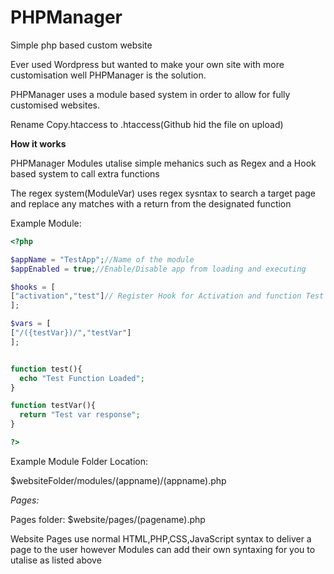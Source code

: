 # PHPManager
Simple php based custom website


Ever used Wordpress but wanted to make your own site with more customisation well PHPManager is the solution.

PHPManager uses a module based system in order to allow for fully customised websites.

Rename Copy.htaccess to .htaccess(Github hid the file on upload)


 **How it works**
 
 PHPManager Modules utalise simple mehanics such as Regex and a Hook based system to call extra functions
 
 The regex system(ModuleVar) uses regex sysntax to search a target page and replace any matches with a return from the designated function
 
Example Module:
```php
<?php

$appName = "TestApp";//Name of the module
$appEnabled = true;//Enable/Disable app from loading and executing

$hooks = [
["activation","test"]// Register Hook for Activation and function Test
];

$vars = [
["/({testVar})/","testVar"]
];


function test(){
  echo "Test Function Loaded";
}

function testVar(){
  return "Test var response";
}

?>
 ```
 
 Example Module Folder Location:
 
 $websiteFolder/modules/(appname)/(appname).php
 
 
 *Pages:*
 
 Pages folder: $website/pages/(pagename).php
 
 Website Pages use normal HTML,PHP,CSS,JavaScript syntax to deliver a page to the user however
Modules can add their own syntaxing for you to utalise as listed above
 
 
 
 
 
